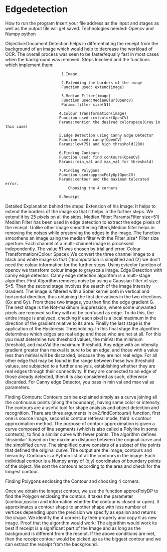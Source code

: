 # Edgedetection
How to run the program
Insert your file address as the input and stages as well as the output file will get saved.
Technologies needed:
Opencv and Numpy
python

Objective:Document Detection helps in differentiating the receipt from the background of an image which would help to decrease the workload of OCR. The overall process was seen to be faster/equally fast in most cases when the background was removed.
Steps Involved and the functions which implement them:
     
                             1.Image
            
                             2.Extending the borders of the image
                             Function used: extend(image)
                             
                             3.Median Filter(image)
                             Function used:MedianBlur(Opencv)
                             Params:filter size(51)
                             
                            4.Colour Transformation(image)
                            Function used :cvtcolor(OpenCV)
                            Params:mention the desired colorspace(Gray in this case)

                            5.Edge Detection using Canny Edge Detector
                            Function used: canny(OpenCV)
                            Params:low(75) and high threshold(200)

                            6.Finding Contours
                            Function used: find contours(OpenCV)
                            Params:(min_val and max_val for threshold)

                            7.Finding Polygons
                            Function used:approxPolyDp(OpenCV)
                            Params:contour and the maximum tolerated error.
                                Choosing the 4 corners

                            8.Receipt
Detailed Explanation behind the steps:
     Extension of his Image: It helps to extend the borders of the image so that it helps in the further steps. We extend it by 25 pixels on all the sides.
Median Filter: Params(Filter size=51)
            Median Filter has been used in edge detection to extract the edge pixels of the receipt. Unlike other image smoothening filters,Median filter helps in removing the noises while preserving the edges in the image.
            The function smoothens an image using the median filter with the Filter_size* Filter size aperture. Each channel of a multi-channel image is processed independently.
            The value 51 was chosen by trial and error.
Colour Transformation(Colour Space):
            We convert the three channel image to a black and white image so that (1)computation is simplified and (2) we don’t need the colour information for the further steps. Using cvtcolor function of opencv we transform colour image to grayscale image.
Edge Detection with canny edge detector:
            Canny edge detection algorithm is a multi-stage algorithm. First Algorithm removes noise by using a Gaussian filter of size 5*5. 
             Then the second stage involves the search of the image Intensity Gradient. The image is filtered with a Sobel kernel both in vertical and horizontal direction, thus obtaining the first derivatives in the two directions (Gx and Gy). From these two images, you then find the edge gradient G. 
             The next stage is the Not-maximum Suppression, where some unwanted pixels are removed so they will not be confused as edge. To do this, the entire image is analysed, checking if each pixel is a local maximum in the direction of the gradient relative to its area.
             Finally the last stage is the application of the Hysteresis Thresholding. In this final stage the algorithm determines which edges are real edge and those who are not at all. For this you must determine two threshold values, the minVal the minimum threshold, and maxVal the maximum threshold. Any edge with an intensity gradient greater than maxval is sure to be an edge, and those with a value less than minVal will be discarded, because they are nor real edge. For all other edge that may be found in the range between these two threshold values, are subjected to a further analysis, establishing whether they are real edges through their connectivity. If they are connected to an edge of those already detected, then it is also considered as such, otherwise discarded.
For Canny edge Detector, you pass in min val and max val as parameters.

Finding Contours:
        Contours can be explained simply as a curve joining all the continuous points (along the boundary), having same color or intensity. The contours are a useful tool for shape analysis and object detection and recognition.
       There are three arguments in cv2.findContours() function, first one is source image, second is contour retrieval mode, third is contour approximation method. 
                  The purpose of contour approximation is given a curve composed of line segments (which is also called a Polyline in some contexts), to find a similar curve with fewer points. The algorithm defines 'dissimilar' based on the maximum distance between the original curve and the simplified curve .The simplified curve consists of a subset of the points that defined the original curve.
The output are the image, contours and hierarchy .Contours is a Python list of all the contours in the image. Each individual contour is a Numpy array of (x,y) coordinates of boundary points of the object.
We sort the contours according to the area and check for the longest contour.

Finding Polygons enclosing the Contour and choosing 4 corners:
   
Once we obtain the longest contour, we use the function approxPolyDP to find the Polygon enclosing the contour. It takes the parameter (contour,epsilon and information whether the contour is closed or open).
It approximates a contour shape to another shape with less number of vertices depending upon the precision we specify as epsilon and returns the shape.
We identify the 4 corners by their property and copy it as new image.
Proof that the algorithm would work:
    The algorithm would work its best if receipt is a significant part of the Image and as long as the background is different from the receipt. If the above conditions are met, then the receipt contour would be picked up as the biggest contour and we can extract the receipt from the background.
                            
                                              
                                              
                                              
                                              
                                              
                                              

